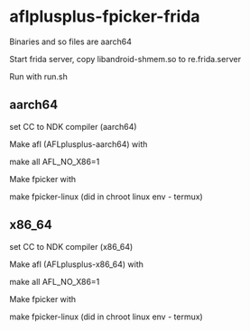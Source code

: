 # aflplusplus-fpicker-frida

Binaries and so files are aarch64

Start frida server, copy libandroid-shmem.so to re.frida.server

Run with run.sh

## aarch64

set CC to NDK compiler (aarch64)

Make afl (AFLplusplus-aarch64) with 

make all AFL_NO_X86=1

Make fpicker with

make fpicker-linux (did in chroot linux env - termux)

## x86_64

set CC to NDK compiler (x86_64)

Make afl (AFLplusplus-x86_64) with 

make all AFL_NO_X86=1

Make fpicker with

make fpicker-linux (did in chroot linux env - termux)







